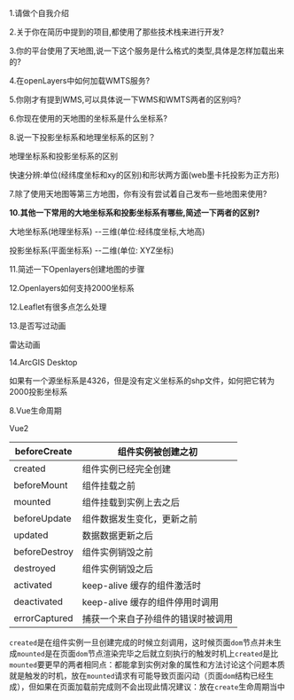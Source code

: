 1.请做个自我介绍

2.关于你在简历中提到的项目,都使用了那些技术栈来进行开发?

3.你的平台使用了天地图,说一下这个服务是什么格式的类型,具体是怎样加载出来的?

4.在openLayers中如何加载WMTS服务?

5.你刚才有提到WMS,可以具体说一下WMS和WMTS两者的区别吗?

6.你现在使用的天地图的坐标系是什么坐标系?

8.说一下投影坐标系和地理坐标系的区别？

地理坐标系和投影坐标系的区别

快速分辨:单位(经纬度坐标和xy的区别)和形状两方面(web墨卡托投影为正方形)



7.除了使用天地图等第三方地图，你有没有尝试着自己发布一些地图来使用?



**10.其他一下常用的大地坐标系和投影坐标系有哪些,简述一下两者的区别?**

大地坐标系(地理坐标系) --三维(单位:经纬度坐标,大地高)

投影坐标系(平面坐标系) --二维(单位: XYZ坐标)



11.简述一下Openlayers创建地图的步骤



12.Openlayers如何支持2000坐标系



12.Leaflet有很多点怎么处理



13.是否写过动画

雷达动画





14.ArcGIS Desktop

如果有一个源坐标系是4326，但是没有定义坐标系的shp文件，如何把它转为2000投影坐标系



8.Vue生命周期

Vue2

| beforeCreate  | 组件实例被创建之初                 |
| ------------- | ---------------------------------- |
| created       | 组件实例已经完全创建               |
| beforeMount   | 组件挂载之前                       |
| mounted       | 组件挂载到实例上去之后             |
| beforeUpdate  | 组件数据发生变化，更新之前         |
| updated       | 数据数据更新之后                   |
| beforeDestroy | 组件实例销毁之前                   |
| destroyed     | 组件实例销毁之后                   |
| activated     | keep-alive 缓存的组件激活时        |
| deactivated   | keep-alive 缓存的组件停用时调用    |
| errorCaptured | 捕获一个来自子孙组件的错误时被调用 |



`created`是在组件实例一旦创建完成的时候立刻调用，这时候页面`dom`节点并未生成`mounted`是在页面`dom`节点渲染完毕之后就立刻执行的触发时机上`created`是比`mounted`要更早的两者相同点：都能拿到实例对象的属性和方法讨论这个问题本质就是触发的时机，放在`mounted`请求有可能导致页面闪动（页面`dom`结构已经生成），但如果在页面加载前完成则不会出现此情况建议：放在`create`生命周期当中
